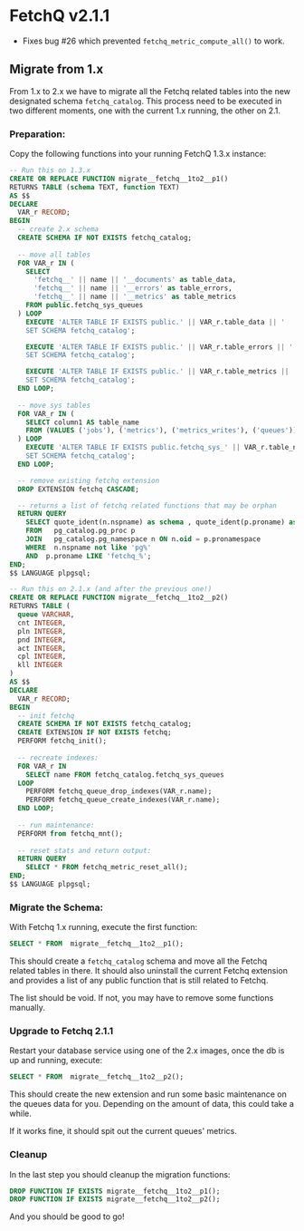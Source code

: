 # FetchQ v2.1.1

- Fixes bug #26 which prevented `fetchq_metric_compute_all()` to work.

## Migrate from 1.x

From 1.x to 2.x we have to migrate all the Fetchq related tables into the new
designated schema `fetchq_catalog`. This process need to be executed in two
different moments, one with the current 1.x running, the other on 2.1.

### Preparation:

Copy the following functions into your running FetchQ 1.3.x instance:

```SQL
-- Run this on 1.3.x
CREATE OR REPLACE FUNCTION migrate__fetchq__1to2__p1()
RETURNS TABLE (schema TEXT, function TEXT)
AS $$
DECLARE
  VAR_r RECORD;
BEGIN
  -- create 2.x schema
  CREATE SCHEMA IF NOT EXISTS fetchq_catalog;
	
  -- move all tables
  FOR VAR_r IN (
    SELECT 
      'fetchq__' || name || '__documents' as table_data,
      'fetchq__' || name || '__errors' as table_errors,
      'fetchq__' || name || '__metrics' as table_metrics
    FROM public.fetchq_sys_queues
  ) LOOP
    EXECUTE 'ALTER TABLE IF EXISTS public.' || VAR_r.table_data || ' 
    SET SCHEMA fetchq_catalog';

    EXECUTE 'ALTER TABLE IF EXISTS public.' || VAR_r.table_errors || ' 
    SET SCHEMA fetchq_catalog';

    EXECUTE 'ALTER TABLE IF EXISTS public.' || VAR_r.table_metrics || ' 
    SET SCHEMA fetchq_catalog';
  END LOOP;
	
  -- move sys tables
  FOR VAR_r IN (
    SELECT column1 AS table_name 
    FROM (VALUES ('jobs'), ('metrics'), ('metrics_writes'), ('queues')) as t
  ) LOOP
    EXECUTE 'ALTER TABLE IF EXISTS public.fetchq_sys_' || VAR_r.table_name || ' 
    SET SCHEMA fetchq_catalog';
  END LOOP;

  -- remove existing fetchq extension
  DROP EXTENSION fetchq CASCADE;

  -- returns a list of fetchq related functions that may be orphan
  RETURN QUERY
    SELECT quote_ident(n.nspname) as schema , quote_ident(p.proname) as function 
    FROM   pg_catalog.pg_proc p
    JOIN   pg_catalog.pg_namespace n ON n.oid = p.pronamespace 
    WHERE  n.nspname not like 'pg%'
    AND  p.proname LIKE 'fetchq_%';
END;
$$ LANGUAGE plpgsql;

-- Run this on 2.1.x (and after the previous one!)
CREATE OR REPLACE FUNCTION migrate__fetchq__1to2__p2()
RETURNS TABLE (
  queue VARCHAR,
  cnt INTEGER,
  pln INTEGER,
  pnd INTEGER,
  act INTEGER,
  cpl INTEGER,
  kll INTEGER
)
AS $$
DECLARE
  VAR_r RECORD;
BEGIN
  -- init fetchq
  CREATE SCHEMA IF NOT EXISTS fetchq_catalog;
  CREATE EXTENSION IF NOT EXISTS fetchq;
  PERFORM fetchq_init();
  
  -- recreate indexes:
  FOR VAR_r IN
  	SELECT name FROM fetchq_catalog.fetchq_sys_queues
  LOOP
  	PERFORM fetchq_queue_drop_indexes(VAR_r.name);
  	PERFORM fetchq_queue_create_indexes(VAR_r.name);
  END LOOP;
  
  -- run maintenance:
  PERFORM from fetchq_mnt();
  
  -- reset stats and return output:
  RETURN QUERY
  	SELECT * FROM fetchq_metric_reset_all();
END;
$$ LANGUAGE plpgsql;
```

### Migrate the Schema:

With Fetchq 1.x running, execute the first function:

```SQL
SELECT * FROM  migrate__fetchq__1to2__p1();
```

This should create a `fetchq_catalog` schema and move all the Fetchq related
tables in there. It should also uninstall the current Fetchq extension and
provides a list of any public function that is still related to Fetchq.

The list should be void. If not, you may have to remove some functions manually.

### Upgrade to Fetchq 2.1.1

Restart your database service using one of the 2.x images, once the db is up
and running, execute:

```SQL
SELECT * FROM  migrate__fetchq__1to2__p2();
```

This should create the new extension and run some basic maintenance on the queues
data for you. Depending on the amount of data, this could take a while.

If it works fine, it should spit out the current queues' metrics.

### Cleanup

In the last step you should cleanup the migration functions:

```SQL
DROP FUNCTION IF EXISTS migrate__fetchq__1to2__p1();
DROP FUNCTION IF EXISTS migrate__fetchq__1to2__p2();
```

And you should be good to go!

